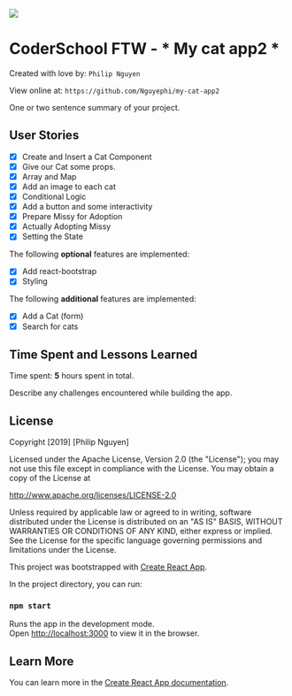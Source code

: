 ![](my-cat-app2.gif)
# CoderSchool FTW - * My cat app2 *

Created with love by: `Philip Nguyen`

View online at: `https://github.com/Nguyephi/my-cat-app2`

One or two sentence summary of your project. 

## User Stories

* [x] Create and Insert a Cat Component
* [x] Give our Cat some props.
* [x] Array and Map
* [x] Add an image to each cat
* [x] Conditional Logic
* [x] Add a button and some interactivity
* [x] Prepare Missy for Adoption
* [x] Actually Adopting Missy
* [x] Setting the State

The following **optional** features are implemented:

* [x] Add react-bootstrap
* [x] Styling

The following **additional** features are implemented:

* [x] Add a Cat (form)
* [x] Search for cats

## Time Spent and Lessons Learned

Time spent: **5** hours spent in total.

Describe any challenges encountered while building the app.

## License

Copyright [2019] [Philip Nguyen]

Licensed under the Apache License, Version 2.0 (the "License");
you may not use this file except in compliance with the License.
You may obtain a copy of the License at

http://www.apache.org/licenses/LICENSE-2.0

Unless required by applicable law or agreed to in writing, software
distributed under the License is distributed on an "AS IS" BASIS,
WITHOUT WARRANTIES OR CONDITIONS OF ANY KIND, either express or implied.
See the License for the specific language governing permissions and
limitations under the License.

This project was bootstrapped with [Create React App](https://github.com/facebook/create-react-app).

In the project directory, you can run:

### `npm start`

Runs the app in the development mode.<br>
Open [http://localhost:3000](http://localhost:3000) to view it in the browser.

## Learn More

You can learn more in the [Create React App documentation](https://facebook.github.io/create-react-app/docs/getting-started).
